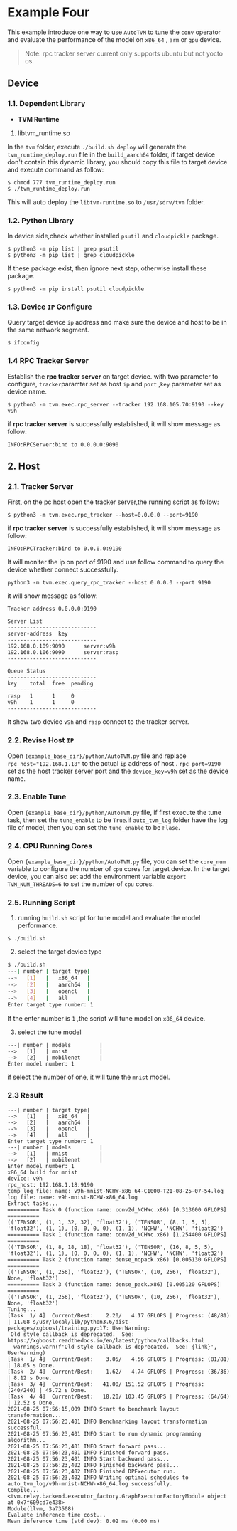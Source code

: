 # Example Four
This example introduce one way to use `AutoTVM` to tune the `conv` operator and evaluate the performance of  the model  on `x86_64` , `arm` or `gpu` device.

> Note: rpc tracker server current only supports ubuntu but not yocto os.

## Device

### 1.1. Dependent Library
- **TVM Runtime**
1. libtvm_runtime.so

In the `tvm` folder, execute `./build.sh deploy` will generate the `tvm_runtime_deploy.run` file in the `build_aarch64` folder,  if target device don't contain this dynamic library, you should copy this file to target device and execute command as follow:

```shell
$ chmod 777 tvm_runtime_deploy.run
$ ./tvm_runtime_deploy.run
```

This will auto deploy the `libtvm-runtime.so` to `/usr/sdrv/tvm` folder.

### 1.2. Python Library

In device side,check whether installed `psutil` and `cloudpickle` package.

```shell
$ python3 -m pip list | grep psutil
$ python3 -m pip list | grep cloudpickle
```

If these package exist, then ignore next step, otherwise install these package.

```shell
$ python3 -m pip install psutil cloudpickle
```

### 1.3.  Device `IP`  Configure

Query target device `ip` address and make sure the device and host to be in the same network segment.

```shell
$ ifconfig
```

### 1.4 RPC Tracker Server

Establish the **rpc tracker server**  on target device. with two parameter to configure, `tracker`paramter set as host `ip` and `port` ,`key` parameter set as device name.

```shell
$ python3 -m tvm.exec.rpc_server --tracker 192.168.105.70:9190 --key v9h
```

if **rpc tracker server** is successfully established, it will show message as follow:

```
INFO:RPCServer:bind to 0.0.0.0:9090
```

## 2. Host

### 2.1. Tracker Server

First, on the pc host open the tracker server,the running script as follow:

```shell
$ python3 -m tvm.exec.rpc_tracker --host=0.0.0.0 --port=9190
```

if **rpc tracker server** is successfully established, it will show message as follow:

```shell
INFO:RPCTracker:bind to 0.0.0.0:9190
```

It will moniter the ip on port of 9190 and use follow command to query the device whether connect successfully.

```
python3 -m tvm.exec.query_rpc_tracker --host 0.0.0.0 --port 9190
```
it will show message as follow:
```
Tracker address 0.0.0.0:9190

Server List
----------------------------
server-address  key
----------------------------
192.168.0.109:9090      server:v9h
192.168.0.106:9090      server:rasp
----------------------------

Queue Status
----------------------------
key    total  free  pending
----------------------------
rasp   1      1     0      
v9h    1      1     0      
----------------------------
```

It show two device `v9h` and `rasp` connect to the tracker server.

### 2.2. Revise Host `IP`

Open `{example_base_dir}/python/AutoTVM.py` file and replace  `rpc_host="192.168.1.18"` to the actual `ip` address of  host . `rpc_port=9190` set as the host tracker server port and the `device_key=v9h` set as the device name.

### 2.3. Enable Tune

Open `{example_base_dir}/python/AutoTVM.py` file, if first execute the tune task, then set the `tune_enable` to be `True`.if `auto_tvm_log` folder have the log file of model, then you can set the `tune_enable` to be `Flase`.

### 2.4. CPU Running Cores

Open `{example_base_dir}/python/AutoTVM.py` file, you can set the `core_num` variable to configure the number of `cpu` cores for target device. In the target device, you can also set add the environment variable `export TVM_NUM_THREADS=6` to set the number of `cpu` cores.

### 2.5. Running Script

1. running `build.sh` script for tune model and evaluate the model performance.

```shell
$ ./build.sh
```

2. select the target device type

```bash
$ ./build.sh
---| number | target type|
-->   [1]   |   x86_64   |
-->   [2]   |   aarch64  |
-->   [3]   |   opencl   |
-->   [4]   |   all      |
Enter target type number: 1
```
If the enter number is `1` ,the script will tune model on `x86_64` device.

3. select the tune model

```
---| number | models         |
-->   [1]   | mnist          |
-->   [2]   | mobilenet      |
Enter model number: 1
```

if select the number of one, it will tune the `mnist` model.

### 2.3 Result

```shell
---| number | target type|                                                                                                   
-->   [1]   |   x86_64   |
-->   [2]   |   aarch64  |
-->   [3]   |   opencl   |
-->   [4]   |   all      |
Enter target type number: 1
---| number | models         |
-->   [1]   | mnist          |
-->   [2]   | mobilenet      |
Enter model number: 1
x86_64 build for mnist
device: v9h
rpc_host: 192.168.1.18:9190
temp log file: name: v9h-mnist-NCHW-x86_64-C1000-T21-08-25-07-54.log
log file: name: v9h-mnist-NCHW-x86_64.log
Extract tasks...
========== Task 0 (function name: conv2d_NCHWc.x86) [0.313600 GFLOPS] ==========
(('TENSOR', (1, 1, 32, 32), 'float32'), ('TENSOR', (8, 1, 5, 5), 'float32'), (1, 1), (0, 0, 0, 0), (1, 1), 'NCHW', 'NCHW', 'float32')
========== Task 1 (function name: conv2d_NCHWc.x86) [1.254400 GFLOPS] ==========
(('TENSOR', (1, 8, 18, 18), 'float32'), ('TENSOR', (16, 8, 5, 5), 'float32'), (1, 1), (0, 0, 0, 0), (1, 1), 'NCHW', 'NCHW', 'float32')
========== Task 2 (function name: dense_nopack.x86) [0.005130 GFLOPS] ==========
(('TENSOR', (1, 256), 'float32'), ('TENSOR', (10, 256), 'float32'), None, 'float32')
========== Task 3 (function name: dense_pack.x86) [0.005120 GFLOPS] ==========
(('TENSOR', (1, 256), 'float32'), ('TENSOR', (10, 256), 'float32'), None, 'float32')
Tuning...
[Task  1/ 4]  Current/Best:    2.20/   4.17 GFLOPS | Progress: (48/81) | 11.08 s/usr/local/lib/python3.6/dist-packages/xgboost/training.py:17: UserWarning:
 Old style callback is deprecated.  See: https://xgboost.readthedocs.io/en/latest/python/callbacks.html
  warnings.warn(f'Old style callback is deprecated.  See: {link}', UserWarning)
[Task  1/ 4]  Current/Best:    3.05/   4.56 GFLOPS | Progress: (81/81) | 18.05 s Done.
[Task  2/ 4]  Current/Best:    1.62/   4.74 GFLOPS | Progress: (36/36) | 8.12 s Done.
[Task  3/ 4]  Current/Best:   41.00/ 151.52 GFLOPS | Progress: (240/240) | 45.72 s Done.
[Task  4/ 4]  Current/Best:   18.20/ 103.45 GFLOPS | Progress: (64/64) | 12.52 s Done.
2021-08-25 07:56:15,009 INFO Start to benchmark layout transformation...
2021-08-25 07:56:23,401 INFO Benchmarking layout transformation successful.
2021-08-25 07:56:23,401 INFO Start to run dynamic programming algorithm...
2021-08-25 07:56:23,401 INFO Start forward pass...
2021-08-25 07:56:23,401 INFO Finished forward pass.
2021-08-25 07:56:23,401 INFO Start backward pass...
2021-08-25 07:56:23,402 INFO Finished backward pass...
2021-08-25 07:56:23,402 INFO Finished DPExecutor run.
2021-08-25 07:56:23,402 INFO Writing optimal schedules to auto_tvm_log/v9h-mnist-NCHW-x86_64.log successfully.
Compile...
<tvm.relay.backend.executor_factory.GraphExecutorFactoryModule object at 0x7f609cd7e438>
Module(llvm, 3a73508)
Evaluate inference time cost...
Mean inference time (std dev): 0.02 ms (0.00 ms)
```

